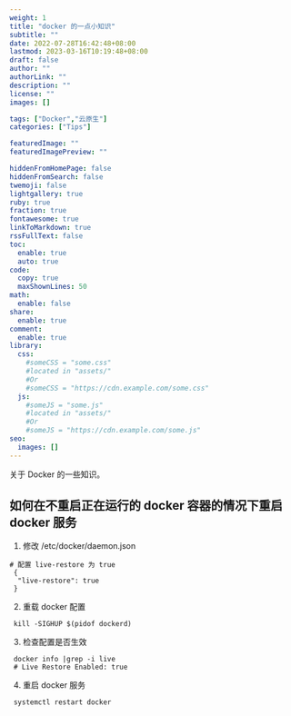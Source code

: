 ```yaml
---
weight: 1
title: "docker 的一点小知识"
subtitle: ""
date: 2022-07-28T16:42:48+08:00
lastmod: 2023-03-16T10:19:48+08:00
draft: false
author: ""
authorLink: ""
description: ""
license: ""
images: []

tags: ["Docker","云原生"]
categories: ["Tips"]

featuredImage: ""
featuredImagePreview: ""

hiddenFromHomePage: false
hiddenFromSearch: false
twemoji: false
lightgallery: true
ruby: true
fraction: true
fontawesome: true
linkToMarkdown: true
rssFullText: false
toc:
  enable: true
  auto: true
code:
  copy: true
  maxShownLines: 50
math:
  enable: false
share:
  enable: true
comment:
  enable: true
library:
  css:
    #someCSS = "some.css"
    #located in "assets/"
    #Or
    #someCSS = "https://cdn.example.com/some.css"
  js:
    #someJS = "some.js"
    #located in "assets/"
    #Or
    #someJS = "https://cdn.example.com/some.js"
seo:
  images: []
---
```




关于 Docker 的一些知识。

<!--more-->

## 如何在不重启正在运行的 docker 容器的情况下重启 docker 服务
1. 修改 /etc/docker/daemon.json
```shell
# 配置 live-restore 为 true 
 {
  "live-restore": true
 }
```
2. 重载 docker 配置
```shell
 kill -SIGHUP $(pidof dockerd)
```
3. 检查配置是否生效
```shell
 docker info |grep -i live
 # Live Restore Enabled: true
```
4. 重启 docker 服务
```shell
 systemctl restart docker
```
